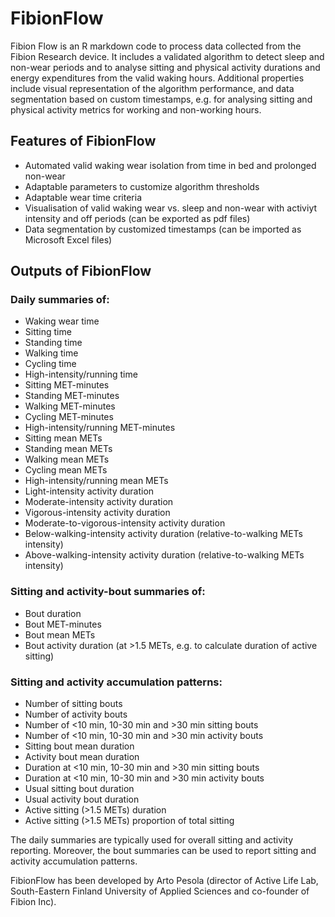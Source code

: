 # FibionFlow
Fibion Flow is an R markdown code to process data collected from the Fibion Research device. It includes a validated algorithm to detect sleep and non-wear periods and to analyse sitting and physical activity durations and energy expenditures from the valid waking hours. Additional properties include visual representation of the algorithm performance, and data segmentation based on custom timestamps, e.g. for analysing sitting and physical activity metrics for working and non-working hours. 

## Features of FibionFlow
- Automated valid waking wear isolation from time in bed and prolonged non-wear
- Adaptable parameters to customize algorithm thresholds
- Adaptable wear time criteria
- Visualisation of valid waking wear vs. sleep and non-wear with activiyt intensity and off periods (can be exported as pdf files)
- Data segmentation by customized timestamps (can be imported as Microsoft Excel files)

## Outputs of FibionFlow

### Daily summaries of:
 - Waking wear time
 - Sitting time
 - Standing time
 - Walking time
 - Cycling time
 - High-intensity/running time
 - Sitting MET-minutes
 - Standing MET-minutes
 - Walking MET-minutes
 - Cycling MET-minutes
 - High-intensity/running MET-minutes
 - Sitting mean METs
 - Standing mean METs
 - Walking mean METs
 - Cycling mean METs
 - High-intensity/running mean METs
 - Light-intensity activity duration
 - Moderate-intensity activity duration
 - Vigorous-intensity activity duration
 - Moderate-to-vigorous-intensity activity duration
 - Below-walking-intensity activity duration (relative-to-walking METs intensity)
 - Above-walking-intensity activity duration (relative-to-walking METs intensity)

### Sitting and activity-bout summaries of:
 - Bout duration
 - Bout MET-minutes
 - Bout mean METs
 - Bout activity duration (at >1.5 METs, e.g. to calculate duration of active sitting)

### Sitting and activity accumulation patterns:
 - Number of sitting bouts
 - Number of activity bouts
 - Number of <10 min, 10-30 min and >30 min sitting bouts
 - Number of <10 min, 10-30 min and >30 min activity bouts
 - Sitting bout mean duration
 - Activity bout mean duration
 - Duration at <10 min, 10-30 min and >30 min sitting bouts
 - Duration at <10 min, 10-30 min and >30 min activity bouts
 - Usual sitting bout duration
 - Usual activity bout duration
 - Active sitting (>1.5 METs) duration
 - Active sitting (>1.5 METs) proportion of total sitting

The daily summaries are typically used for overall sitting and activity reporting. Moreover, the bout summaries can be used to report sitting and activity accumulation patterns.

FibionFlow has been developed by Arto Pesola (director of Active Life Lab, South-Eastern Finland University of Applied Sciences and co-founder of Fibion Inc).
